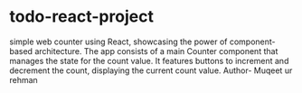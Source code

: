 # todo-react-project
simple web counter using React, showcasing the power of component-based architecture. The app consists of a main Counter component that manages the state for the count value. It features buttons to increment and decrement the count, displaying the current count value.
Author- Muqeet ur rehman
